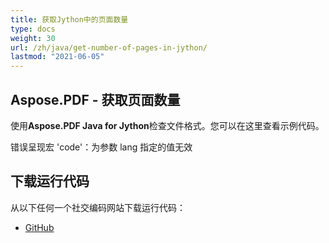 ```yaml
---
title: 获取Jython中的页面数量
type: docs
weight: 30
url: /zh/java/get-number-of-pages-in-jython/
lastmod: "2021-06-05"
---
```


## Aspose.PDF - 获取页面数量

使用**Aspose.PDF Java for Jython**检查文件格式。您可以在这里查看示例代码。

错误呈现宏 'code'：为参数 lang 指定的值无效

## 下载运行代码

从以下任何一个社交编码网站下载运行代码：

- [GitHub](https://github.com/aspose-pdf/Aspose.PDF-for-Java/releases)